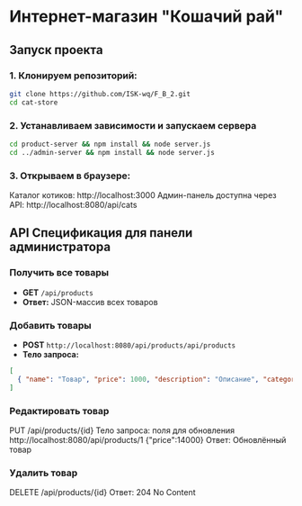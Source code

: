 # Интернет-магазин "Кошачий рай"

## Запуск проекта

### 1. Клонируем репозиторий:
```bash
git clone https://github.com/ISK-wq/F_B_2.git
cd cat-store
```

### 2. Устанавливаем зависимости и запускаем сервера
```bash
cd product-server && npm install && node server.js
cd ../admin-server && npm install && node server.js
```

### 3. Открываем в браузере:
Каталог котиков: http://localhost:3000
Админ-панель доступна через API: http://localhost:8080/api/cats

## API Спецификация для панели администратора

### Получить все товары
- **GET** `/api/products`
- **Ответ:** JSON-массив всех товаров

### Добавить товары
- **POST** `http://localhost:8080/api/products/api/products`
- **Тело запроса:**
```json
[
  { "name": "Товар", "price": 1000, "description": "Описание", "categories": ["Категория1"] }
]
```

### Редактировать товар
PUT /api/products/{id}
Тело запроса: поля для обновления
http://localhost:8080/api/products/1
{"price":14000}
Ответ: Обновлённый товар

### Удалить товар
DELETE /api/products/{id}
Ответ: 204 No Content

